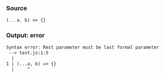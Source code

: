 ### Source
```js parse:expr
(...a, b) => {}
```

### Output: error
```txt
Syntax error: Rest parameter must be last formal parameter
 --> test.js:1:5
  |
1 | (...a, b) => {}
  |     ^ 
```
